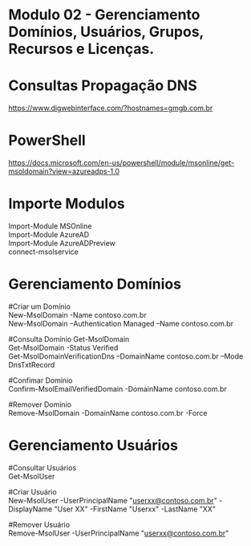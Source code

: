 # Modulo 02 - Gerenciamento Domínios, Usuários, Grupos, Recursos e Licenças.

# Consultas Propagação DNS
https://www.digwebinterface.com/?hostnames=gmgb.com.br

# PowerShell
https://docs.microsoft.com/en-us/powershell/module/msonline/get-msoldomain?view=azureadps-1.0

# Importe Modulos
Import-Module MSOnline
<br>Import-Module AzureAD
<br>Import-Module AzureADPreview
<br>connect-msolservice

# Gerenciamento Domínios

#Criar um Domínio 
<br>New-MsolDomain -Name contoso.com.br
<br>New-MsolDomain –Authentication Managed –Name contoso.com.br

#Consulta Domínio
Get-MsolDomain
<br>Get-MsolDomain -Status Verified
<br>Get-MsolDomainVerificationDns –DomainName contoso.com.br –Mode DnsTxtRecord

#Confimar Domínio
<br>Confirm-MsolEmailVerifiedDomain -DomainName contoso.com.br

#Remover Domínio
<br>Remove-MsolDomain -DomainName contoso.com.br -Force

# Gerenciamento Usuários

#Consultar Usuários
<br>Get-MsolUser

#Criar Usuário
<br>New-MsolUser -UserPrincipalName "userxx@contoso.com.br" -DisplayName "User XX" -FirstName "Userxx" -LastName "XX"

#Remover Usuário
<br>Remove-MsolUser -UserPrincipalName "userxx@contoso.com.br"
